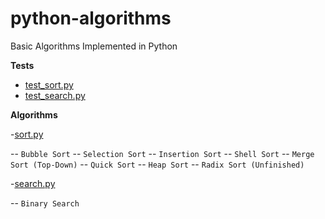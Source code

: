 # python-algorithms

Basic Algorithms Implemented in Python

**Tests**

- [test_sort.py](https://github.com/yanzhenchao/python-algorithms/blob/master/test_sort_and_search.py)
- [test_search.py](https://github.com/yanzhenchao/python-algorithms/blob/master/test_sort_and_search.py)

**Algorithms**

-[sort.py](https://github.com/yanzhenchao/python-algorithms/blob/master/sort_and_search.py)

-- `Bubble Sort`
-- `Selection Sort` 
-- `Insertion Sort`
-- `Shell Sort`
-- `Merge Sort (Top-Down)`
-- `Quick Sort`
-- `Heap Sort`
-- `Radix Sort (Unfinished)`
  
-[search.py](https://github.com/yanzhenchao/python-algorithms/blob/master/search.py)

-- `Binary Search`
